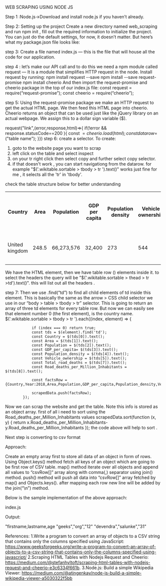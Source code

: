WEB SCRAPING USING NODE JS 

Step 1 :Node.js->Download and install node.js if you haven’t already.

Step 2: Setting up the project
Create a new directory named  web_scraping and run npm init , fill out the required information to initialize the project. You can just do the default settings, for now, it doesn’t matter. But here’s what my package.json file looks like:

step 3: Create a file named index.js — this is the file that will house all the code for our application.

step 4 : let’s make our API call and to do this we need a npm module called request — It is a module that simplifies HTTP request in the node. Install request by running:
npm install request --save
npm install --save request-promise
npm install cheerio 
 And then import the request-promise and cheerio package in the top of our index.js file:
const request = require(“request-promise”);
const cheerio = require(“cheerio”);

step 5: Using the request-promise package we make an HTTP request to get the actual HTML page. We then feed this HTML page into cheerio. Cheerio returns an object that can be used just like the jQuery library on an actual webpage. We assign this to a dollar sign variable ($).

 request("link",(error,response,html)=>{
        if(!error && response.statusCode==200 ){
            const $=cheerio.load(html);
            const datarow =$("table name");
            }})
step 6: create a selector. To create:
1. goto to the website page you want to scrap
2. left click on the table and select inspect
3. on your tr right click then select copy and further select copy selector.
4. if that doesn't work , you can start navigationg from the datarow. for example   "$('.wikitable.sortable > tbody > tr ').text()" works just fine for me , it selects all the 'tr' in 'tbody'.

check the table structure below for better understanding 
<table>
    <tr>
       <th>Country</th>       
         <th>Area</th>
                <th>Population</th>
                <th>GDP per capita</th>
                <th>Population density</th>
                <th>Vehicle ownership</th>
                <th>Road Network Length</th>
                <th>Total road deaths</th>
                <th> Road deaths per Million Inhabitants</th>
                <th>Number of people killed per billion</th>
                <th>Number of seriously injured in 2017/2018</th>
    </tr>
      <tr>
        <td>United kingdom</td>
        <td>248.5</td>
        <td>66,273,576</td>
        <td>32,400</td>
        <td>273</td>
        <td>544</td>
        <td>421,127</td>
        <td>1,825</td>
        <td> 28 </td>
        <td>3.4 (2016–2018) GB Data Only</td>
        <td>25,609 (2017)</td>
      </tr>
  </table>


We have the HTML <table> element, then we have table row (<thead>) elements inside it. 
 to select the headers the query will be "$('.wikitable.sortable > thead > tr >td').text()". this will list out all the headers . 
    
step 7: Then we use .find(“td”) to find all child elements of td inside this element. This is basically the same as the arrow > CSS child selector we use in our “body > table > tbody > tr” selector. This is going to return an array of three td elements for every table row. But now we can easily see that element number 0 (the first element), is the country name. 
 $('.wikitable.sortable > tbody > tr ').each((index, element) => {
                
                 
                if (index === 0) return true;
                const tds = $(element).find('td');
                const Country = $(tds[0]).text();
                const Area = $(tds[1]).text();
                const Population = $(tds[2]).text();
                const GDP_per_capita= $(tds[3]).text();
                const Population_density = $(tds[4]).text();
                const Vehicle_ownership = $(tds[5]).text();
                const Total_road_deaths = $(tds[7]).text();
                const Road_deaths_per_Million_Inhabitants = $(tds[8]).text();

                const factsRow ={Country,Year:2018,Area,Population,GDP_per_capita,Population_density,Vehicle_ownership,Total_road_deaths,Road_deaths_per_Million_Inhabitants}
                
                scrapedData.push(factsRow);
            });
  
 Now we can scrap the website and get the table. Note this info is stored as an object array. first of all i need to sort using the Road_deaths_per_Million_Inhabitants values 
  scrapedData.sort(function (x, y) {
                            return x.Road_deaths_per_Million_Inhabitants-y.Road_deaths_per_Million_Inhabitants
                             });
    the code above will help to sort .
    
 Next step is converting to csv format

Approach:

Create an empty array first to store all data of an object in form of rows.
Using Object.keys() method fetch  all keys of an object which are going to be first row of CSV table.
map() method iterate over all objects and append all values to “csvRow[]” array along with comma(,) separator using join() method.
push() method will push all data into “csvRow[]” array fetched by map() and Objects.keys().
after mapping each row new line will be added by the join(“\n”) method.

Below is the sample  implementation of the above approach:

index.js
<script>
    const objectToCsv = function (data) {

        const csvRows = [];

        /* Get headers as every csv data format 
        has header (head means column name)
        so objects key is nothing but column name 
        for csv data using Object.key() function.
        We fetch key of object as column name for 
        csv */
        const headers = Object.keys(data[0]);

        /* Using push() method we push fetched 
           data into csvRows[] array */
        csvRows.push(headers.join(','));

        // Loop to get value of each objects key
        for (const row of data) {
            const values = headers.map(header => {
                const val = row[header]
                return `"${val}"`;
            });

            // To add, sepearater between each value
            csvRows.push(values.join(','));
        }

        /* To add new line for each objects values
           and this return statement array csvRows
           to this function.*/
        return csvRows.join('\n');
    };

    const data = [{
        "firstname": "geeks",
        "lastname": "org",
        "age": 12
    },
    {
        "firstname": "devendra",
        "lastname": "salunke",
        "age": 31
    },
    {
        "firstname": "virat",
        "lastname": "kohli",
        "age": 34
    },
    ];

    // Data passed as parameter 
    const csvData = objectToCsv(data);
    console.log(csvData); 
</script>
Output: 

"firstname,lastname,age
\"geeks\",\"org\",\"12\"
\"devendra\",\"salunke\",\"31\"

References:
1.Write a program to convert an array of objects to a CSV string that contains only the columns specified using JavaScript: https://www.geeksforgeeks.org/write-a-program-to-convert-an-array-of-objects-to-a-csv-string-that-contains-only-the-columns-specified-using-javascript/
2.Scraping HTML Tables with Nodejs Request and Cheerio: https://medium.com/@stefanhyltoft/scraping-html-tables-with-nodejs-request-and-cheerio-e3c6334f661b.
3.Node.js: Build a simple Wikipedia Viewer: https://medium.com/@atingenkay/node-js-build-a-simple-wikipedia-viewer-a5030322f5bb
